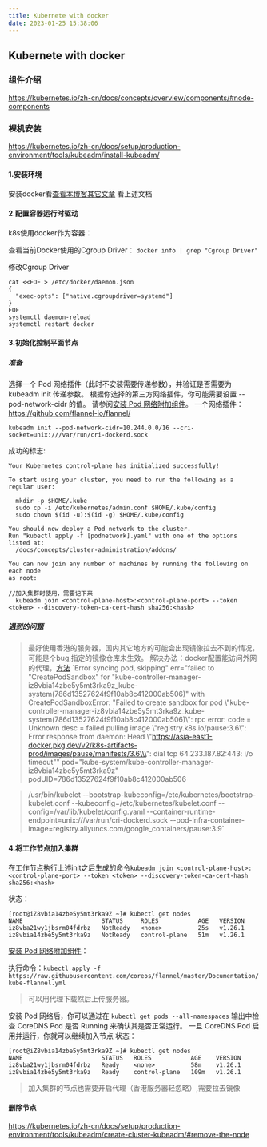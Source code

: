 ```yaml
---
title: Kubernete with docker
date: 2023-01-25 15:38:06
---
```



## Kubernete with docker

### 组件介绍
https://kubernetes.io/zh-cn/docs/concepts/overview/components/#node-components

### 裸机安装

https://kubernetes.io/zh-cn/docs/setup/production-environment/tools/kubeadm/install-kubeadm/


#### 1.安装环境
安装docker看[查看本博客其它文章](http://preferman.github.io/2021/11/28/docker/)
看上述文档
#### 2.配置容器运行时驱动
k8s使用docker作为容器：


查看当前Docker使用的Cgroup Driver：
`docker info | grep "Cgroup Driver"`

修改Cgroup Driver
```
cat <<EOF > /etc/docker/daemon.json
{
  "exec-opts": ["native.cgroupdriver=systemd"]
}
EOF
systemctl daemon-reload
systemctl restart docker
```

#### 3.初始化控制平面节点

##### 准备

选择一个 Pod 网络插件（此时不安装需要传递参数），并验证是否需要为 kubeadm init 传递参数。 根据你选择的第三方网络插件，你可能需要设置 --pod-network-cidr 的值。 请参阅[安装 Pod 网络附加组件](https://kubernetes.io/zh-cn/docs/setup/production-environment/tools/kubeadm/create-cluster-kubeadm/#pod-network)。
一个网络插件：https://github.com/flannel-io/flannel/

`kubeadm init --pod-network-cidr=10.244.0.0/16 --cri-socket=unix:///var/run/cri-dockerd.sock`

成功的标志:
```
Your Kubernetes control-plane has initialized successfully!

To start using your cluster, you need to run the following as a regular user:

  mkdir -p $HOME/.kube
  sudo cp -i /etc/kubernetes/admin.conf $HOME/.kube/config
  sudo chown $(id -u):$(id -g) $HOME/.kube/config

You should now deploy a Pod network to the cluster.
Run "kubectl apply -f [podnetwork].yaml" with one of the options listed at:
  /docs/concepts/cluster-administration/addons/

You can now join any number of machines by running the following on each node
as root:

//加入集群时使用，需要记下来
  kubeadm join <control-plane-host>:<control-plane-port> --token <token> --discovery-token-ca-cert-hash sha256:<hash>
```

##### 遇到的问题
> 最好使用香港的服务器，国内其它地方的可能会出现镜像拉去不到的情况，可能是个bug,指定的镜像仓库未生效。
> 解决办法：docker配置能访问外网的代理，[方法](https://yeasy.gitbook.io/docker_practice/advanced_network/http_https_proxy#wei-dockerd-she-zhi-wang-luo-dai-li)
>`Error syncing pod, skipping" err="failed to \"CreatePodSandbox\" for \"kube-controller-manager-iz8vbia14zbe5y5mt3rka9z_kube-system(786d13527624f9f10ab8c412000ab506)\" with CreatePodSandboxError: \"Failed to create sandbox for pod \\\"kube-controller-manager-iz8vbia14zbe5y5mt3rka9z_kube-system(786d13527624f9f10ab8c412000ab506)\\\": rpc error: code = Unknown desc = failed pulling image \\\"registry.k8s.io/pause:3.6\\\": Error response from daemon: Head \\\"https://asia-east1-docker.pkg.dev/v2/k8s-artifacts-prod/images/pause/manifests/3.6\\\": dial tcp 64.233.187.82:443: i/o timeout\"" pod="kube-system/kube-controller-manager-iz8vbia14zbe5y5mt3rka9z" podUID=786d13527624f9f10ab8c412000ab506

>/usr/bin/kubelet --bootstrap-kubeconfig=/etc/kubernetes/bootstrap-kubelet.conf --kubeconfig=/etc/kubernetes/kubelet.conf --config=/var/lib/kubelet/config.yaml --container-runtime-endpoint=unix:///var/run/cri-dockerd.sock --pod-infra-container-image=registry.aliyuncs.com/google_containers/pause:3.9`



#### 4.将工作节点加入集群

在工作节点执行上述init之后生成的命令`kubeadm join <control-plane-host>:<control-plane-port> --token <token> --discovery-token-ca-cert-hash sha256:<hash>`

状态：
```
[root@iZ8vbia14zbe5y5mt3rka9Z ~]# kubectl get nodes
NAME                      STATUS     ROLES           AGE   VERSION
iz8vba21wy1jbsrm04fdrbz   NotReady   <none>          25s   v1.26.1
iz8vbia14zbe5y5mt3rka9z   NotReady   control-plane   51m   v1.26.1
```
[安装 Pod 网络附加组件](https://kubernetes.io/zh-cn/docs/setup/production-environment/tools/kubeadm/create-cluster-kubeadm/#pod-network)：

执行命令：`kubectl apply -f https://raw.githubusercontent.com/coreos/flannel/master/Documentation/kube-flannel.yml`
> 可以用代理下载然后上传服务器。

安装 Pod 网络后，你可以通过在 `kubectl get pods --all-namespaces` 输出中检查 CoreDNS Pod 是否 Running 来确认其是否正常运行。 一旦 CoreDNS Pod 启用并运行，你就可以继续加入节点
状态：
```
[root@iZ8vbia14zbe5y5mt3rka9Z ~]# kubectl get nodes
NAME                      STATUS   ROLES           AGE    VERSION
iz8vba21wy1jbsrm04fdrbz   Ready    <none>          58m    v1.26.1
iz8vbia14zbe5y5mt3rka9z   Ready    control-plane   109m   v1.26.1
```


> 加入集群的节点也需要开启代理（香港服务器轻忽略）,需要拉去镜像



#### 删除节点

https://kubernetes.io/zh-cn/docs/setup/production-environment/tools/kubeadm/create-cluster-kubeadm/#remove-the-node

